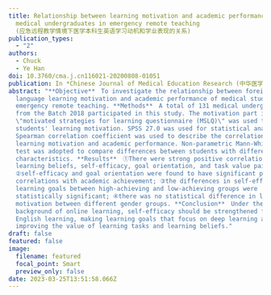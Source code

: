 ```yaml
---
title: Relationship between learning motivation and academic performance among
  medical undergraduates in emergency remote teaching
  (应急远程教学情境下医学本科生英语学习动机和学业表现的关系)
publication_types:
  - "2"
authors:
  - Chuck
  - Ye Han
doi: 10.3760/cma.j.cn116021-20200808-01051
publication: In *Chinese Journal of Medical Education Research (中华医学教育探索杂志)*
abstract: "**Objective**　To investigate the relationship between foreign
  language learning motivation and academic performance of medical students in
  emergency remote teaching. **Methods**　A total of 131 medical undergraduates
  from the Batch 2018 participated in this study. The motivation part in the
  \"motivated strategies for learning questionnaire (MSLQ)\" was used to test
  students' learning motivation. SPSS 27.0 was used for statistical analysis.
  Spearman correlation coefficient was used to describe the correlation between
  learning motivation and academic performance. Non-parametric Mann-Whitney U
  test was adopted to compare differences between students with different
  characteristics. **Results**　①There were strong positive correlations between
  learning beliefs, self-efficacy, goal orientation, and task value pairwise;
  ②self-efficacy and goal orientation were found to have significant positive
  correlations with academic achievement; ③the differences in self-efficacy and
  learning goals between high-achieving and low-achieving groups were
  statistically significant; ④there was no statistical difference in learning
  motivation between different gender groups. **Conclusion**　Under the
  background of online learning, self-efficacy should be strengthened for
  English learning, making learning goals that focus on deep learning and
  improving the value of learning tasks and learning beliefs."
draft: false
featured: false
image:
  filename: featured
  focal_point: Smart
  preview_only: false
date: 2023-03-25T13:51:58.066Z
---
```

